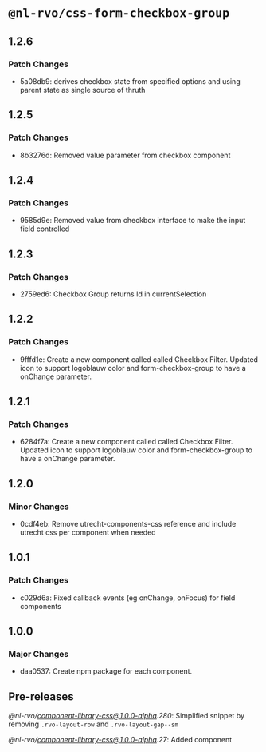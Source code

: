 # `@nl-rvo/css-form-checkbox-group`

## 1.2.6

### Patch Changes

- 5a08db9: derives checkbox state from specified options and using parent state as single source of thruth

## 1.2.5

### Patch Changes

- 8b3276d: Removed value parameter from checkbox component

## 1.2.4

### Patch Changes

- 9585d9e: Removed value from checkbox interface to make the input field controlled

## 1.2.3

### Patch Changes

- 2759ed6: Checkbox Group returns Id in currentSelection

## 1.2.2

### Patch Changes

- 9fffd1e: Create a new component called called Checkbox Filter. Updated icon to support logoblauw color and form-checkbox-group to have a onChange parameter.

## 1.2.1

### Patch Changes

- 6284f7a: Create a new component called called Checkbox Filter. Updated icon to support logoblauw color and form-checkbox-group to have a onChange parameter.

## 1.2.0

### Minor Changes

- 0cdf4eb: Remove utrecht-components-css reference and include utrecht css per component when needed

## 1.0.1

### Patch Changes

- c029d6a: Fixed callback events (eg onChange, onFocus) for field components

## 1.0.0

### Major Changes

- daa0537: Create npm package for each component.

## Pre-releases

_@nl-rvo/component-library-css@1.0.0-alpha.280_:
Simplified snippet by removing `.rvo-layout-row` and `.rvo-layout-gap--sm`

_@nl-rvo/component-library-css@1.0.0-alpha.27_:
Added component
